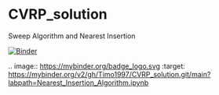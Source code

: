 # CVRP_solution
Sweep Algorithm and Nearest Insertion


[![Binder](https://mybinder.org/badge_logo.svg)](https://mybinder.org/v2/gh/Timo1997/CVRP_solution.git/main?labpath=Nearest_Insertion_Algorithm.ipynb)

.. image:: https://mybinder.org/badge_logo.svg
 :target: https://mybinder.org/v2/gh/Timo1997/CVRP_solution.git/main?labpath=Nearest_Insertion_Algorithm.ipynb

